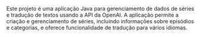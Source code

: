 Este projeto é uma aplicação Java para gerenciamento de dados de séries e tradução de textos usando a API da OpenAI. A aplicação permite a criação e gerenciamento de séries, incluindo informações sobre episódios e categorias, e oferece funcionalidade de tradução para vários idiomas.
